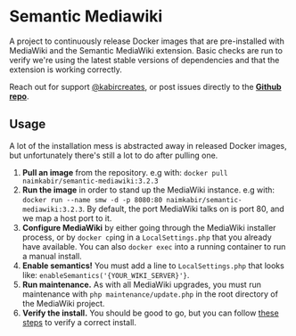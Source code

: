 # Semantic Mediawiki

A project to continuously release Docker images that are pre-installed with MediaWiki and the Semantic MediaWiki extension. Basic checks are run to verify we're using the latest stable versions of dependencies and that the extension is working correctly.

Reach out for support [@kabircreates](https://twitter.com/KabirCreates), or post issues directly to the [**Github repo**](https://github.com/NaimKabir/semantic-mediawiki/issues).  
  
  
  ## Usage

  A lot of the installation mess is abstracted away in released Docker images, but unfortunately there's still a lot to do after pulling one.

  
  1. **Pull an image** from the repository. e.g with: `docker pull naimkabir/semantic-mediawiki:3.2.3`
  2. **Run the image** in order to stand up the MediaWiki instance. e.g with: `docker run --name smw -d -p 8080:80 naimkabir/semantic-mediawiki:3.2.3`. By default, the port MediaWiki talks on is port 80, and we map a host port to it.
  3. **Configure MediaWiki** by either going through the MediaWiki installer process, or by `docker cp`ing in a `LocalSettings.php` that you already have available. You can also `docker exec` into a running container to run a manual install.
  4. **Enable semantics!** You must add a line to `LocalSettings.php` that looks like: `enableSemantics('{YOUR_WIKI_SERVER}'}`.
  5. **Run maintenance.** As with all MediaWiki upgrades, you must run maintenance with `php maintenance/update.php` in the root directory of the MediaWiki project.
  6. **Verify the install.** You should be good to go, but you can follow [these steps](https://www.semantic-mediawiki.org/wiki/Help:Verify_the_installation) to verify a correct install.
  

